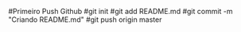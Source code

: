 #Primeiro Push Github
#git init
#git add README.md
#git commit -m "Criando README.md"
#git push origin master
